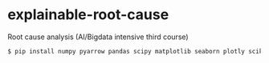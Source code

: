 # explainable-root-cause
Root cause analysis (AI/Bigdata intensive third course)

```bash
$ pip install numpy pyarrow pandas scipy matplotlib seaborn plotly scikit-learn torch torchvision torchaudio jupyter
```
